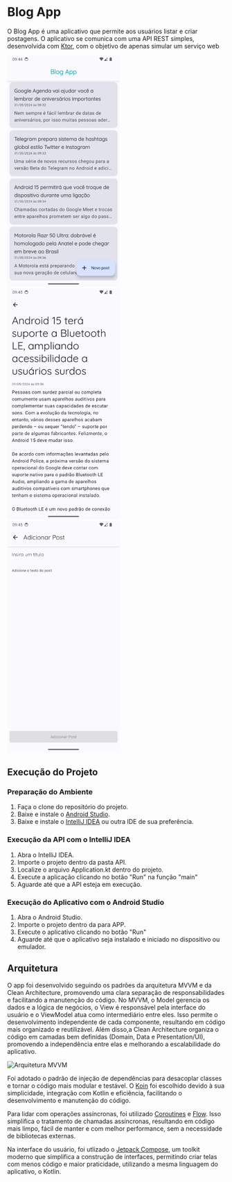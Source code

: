 # Blog App

O Blog App é uma aplicativo que permite aos usuários listar e criar postagens. O aplicativo se comunica com uma API REST simples, desenvolvida com [Ktor](https://ktor.io/), com o objetivo de apenas simular um serviço web

<img
  src="APP/screenshots/Screenshot_20240601_094443.png"
  alt="Tela inicial"
  width="260" /> <img
  src="APP/screenshots/Screenshot_20240601_094513.png"
  alt="Tela de detalhes da postagem"
  width="260" />  <img
  src="APP/screenshots/Screenshot_20240601_094535.png"
  alt="Tela de criação de postagem"
  width="260" />


## Execução do Projeto

### Preparação do Ambiente

1. Faça o clone do repositório do projeto.
2. Baixe e instale o [Android Studio](https://developer.android.com/studio/install).
3. Baixe e instale o [IntelliJ IDEA](https://www.jetbrains.com/help/idea/installation-guide.html) ou outra IDE de sua preferência.

### Execução da API com o IntelliJ IDEA

1. Abra o IntelliJ IDEA.
2. Importe o projeto dentro da pasta API.
3. Localize o arquivo Application.kt dentro do projeto.
4. Execute a aplicação clicando no botão "Run" na função "main"
5. Aguarde até que a API esteja em execução.

### Execução do Aplicativo com o Android Studio

1. Abra o Android Studio.
2. Importe o projeto dentro da para APP.
3. Execute o aplicativo clicando no botão "Run"
4. Aguarde até que o aplicativo seja instalado e iniciado no dispositivo ou emulador.

## Arquitetura

O app foi desenvolvido seguindo os padrões da arquitetura MVVM e da Clean Architecture, promovendo uma clara separação de responsabilidades e facilitando a manutenção do código. No MVVM, o Model gerencia os dados e a lógica de negócios, o View é responsável pela interface do usuário e o ViewModel atua como intermediário entre eles. Isso permite o desenvolvimento independente de cada componente, resultando em código mais organizado e reutilizável. Além disso,a Clean Architecture organiza o código em camadas bem definidas (Domain, Data e Presentation/UI), promovendo a independência entre elas e melhorando a escalabilidade do aplicativo.

<img
  src="https://jonas-rodehorst.dev/_next/image?url=%2Fimg%2FMVVM.webp&w=1080&q=75"
  alt="Arquitetura MVVM"
  width="450" />

Foi adotado o padrão de injeção de dependências para desacoplar classes e tornar o código mais modular e testável. O [Koin](https://insert-koin.io/) foi escolhido devido à sua simplicidade, integração com Kotlin e eficiência, facilitando o desenvolvimento e manutenção do código.

Para lidar com operações assíncronas, foi utilizado [Coroutines](https://developer.android.com/kotlin/coroutines) e [Flow](https://developer.android.com/kotlin/flow). Isso simplifica o tratamento de chamadas assíncronas, resultando em código mais limpo, fácil de manter e com melhor performance, sem a necessidade de bibliotecas externas.

Na interface do usuário, foi utlizado o [Jetpack Compose](https://developer.android.com/develop/ui/compose), um toolkit moderno que simplifica a construção de interfaces, permitindo criar telas com menos código e maior praticidade, utilizando a mesma linguagem do aplicativo, o Kotlin.